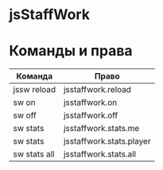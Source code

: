 ﻿# jsStaffWork

 
# Команды и права


| Команда | Право          |
| ------- | ------------------ |
| jssw reload   | jsstaffwork.reload |
| sw on   | jsstaffwork.on                |
| sw off   | jsstaffwork.off              |
| sw stats   | jsstaffwork.stats.me         |
| sw stats <player>   | jsstaffwork.stats.player             |
| sw stats all  | jsstaffwork.stats.all         |
 
